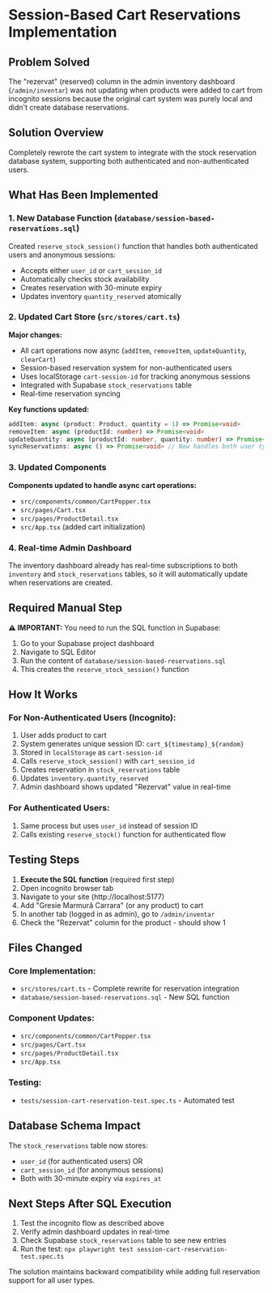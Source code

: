 # Session-Based Cart Reservations Implementation

## Problem Solved
The "rezervat" (reserved) column in the admin inventory dashboard (`/admin/inventar`) was not updating when products were added to cart from incognito sessions because the original cart system was purely local and didn't create database reservations.

## Solution Overview
Completely rewrote the cart system to integrate with the stock reservation database system, supporting both authenticated and non-authenticated users.

## What Has Been Implemented

### 1. New Database Function (`database/session-based-reservations.sql`)
Created `reserve_stock_session()` function that handles both authenticated users and anonymous sessions:
- Accepts either `user_id` or `cart_session_id` 
- Automatically checks stock availability
- Creates reservation with 30-minute expiry
- Updates inventory `quantity_reserved` atomically

### 2. Updated Cart Store (`src/stores/cart.ts`)
**Major changes:**
- All cart operations now async (`addItem`, `removeItem`, `updateQuantity`, `clearCart`)
- Session-based reservation system for non-authenticated users
- Uses localStorage `cart-session-id` for tracking anonymous sessions  
- Integrated with Supabase `stock_reservations` table
- Real-time reservation syncing

**Key functions updated:**
```typescript
addItem: async (product: Product, quantity = 1) => Promise<void>
removeItem: async (productId: number) => Promise<void>  
updateQuantity: async (productId: number, quantity: number) => Promise<void>
syncReservations: async () => Promise<void> // Now handles both user types
```

### 3. Updated Components
**Components updated to handle async cart operations:**
- `src/components/common/CartPopper.tsx`
- `src/pages/Cart.tsx` 
- `src/pages/ProductDetail.tsx`
- `src/App.tsx` (added cart initialization)

### 4. Real-time Admin Dashboard
The inventory dashboard already has real-time subscriptions to both `inventory` and `stock_reservations` tables, so it will automatically update when reservations are created.

## Required Manual Step

**⚠️ IMPORTANT:** You need to run the SQL function in Supabase:

1. Go to your Supabase project dashboard
2. Navigate to SQL Editor
3. Run the content of `database/session-based-reservations.sql`
4. This creates the `reserve_stock_session()` function

## How It Works

### For Non-Authenticated Users (Incognito):
1. User adds product to cart
2. System generates unique session ID: `cart_${timestamp}_${random}`
3. Stored in `localStorage` as `cart-session-id`
4. Calls `reserve_stock_session()` with `cart_session_id`
5. Creates reservation in `stock_reservations` table
6. Updates `inventory.quantity_reserved`
7. Admin dashboard shows updated "Rezervat" value in real-time

### For Authenticated Users:
1. Same process but uses `user_id` instead of session ID
2. Calls existing `reserve_stock()` function for authenticated flow

## Testing Steps

1. **Execute the SQL function** (required first step)
2. Open incognito browser tab
3. Navigate to your site (http://localhost:5177)
4. Add "Gresie Marmură Carrara" (or any product) to cart
5. In another tab (logged in as admin), go to `/admin/inventar`
6. Check the "Rezervat" column for the product - should show 1

## Files Changed

### Core Implementation:
- `src/stores/cart.ts` - Complete rewrite for reservation integration
- `database/session-based-reservations.sql` - New SQL function

### Component Updates:
- `src/components/common/CartPopper.tsx`
- `src/pages/Cart.tsx`
- `src/pages/ProductDetail.tsx` 
- `src/App.tsx`

### Testing:
- `tests/session-cart-reservation-test.spec.ts` - Automated test

## Database Schema Impact

The `stock_reservations` table now stores:
- `user_id` (for authenticated users) OR
- `cart_session_id` (for anonymous sessions)
- Both with 30-minute expiry via `expires_at`

## Next Steps After SQL Execution

1. Test the incognito flow as described above
2. Verify admin dashboard updates in real-time
3. Check Supabase `stock_reservations` table to see new entries
4. Run the test: `npx playwright test session-cart-reservation-test.spec.ts`

The solution maintains backward compatibility while adding full reservation support for all user types.